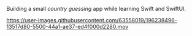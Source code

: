 Building a small *country guessing* app while learning Swift and SwiftUI.

https://user-images.githubusercontent.com/63558019/196238496-13517d80-5500-44a1-ae37-ed4f000d2280.mov

